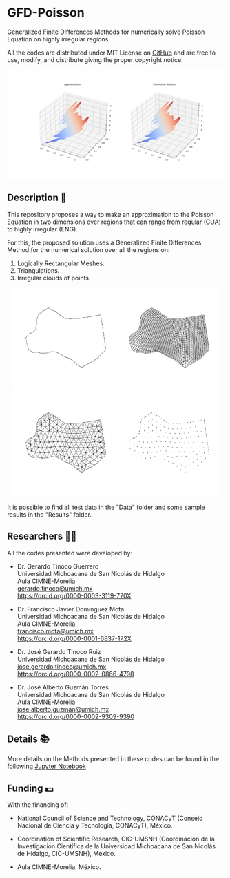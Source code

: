 # GFD-Poisson
Generalized Finite Differences Methods for numerically solve Poisson Equation on highly irregular regions.

All the codes are distributed under MIT License on [GitHub](https://github.com/gstinoco/GFD-Poisson) and are free to use, modify, and distribute giving the proper copyright notice.

![Approximate and Theoretical solutions of the problem on ENG region](/Results/Clouds/ENG_3.png)

## Description :memo:
This repository proposes a way to make an approximation to the Poisson Equation in two dimensions over regions that can range from regular (CUA) to highly irregular (ENG).

For this, the proposed solution uses a Generalized Finite Differences Method for the numerical solution over all the regions on:<br>
1. Logically Rectangular Meshes.
2. Triangulations.
3. Irregular clouds of points.

<center><img src="/Notebook_Figures/fig01.png" alt="Cuitzeo Lake region" width="240" height="240"/><img src="/Notebook_Figures/fig02.png" alt="Cuitzeo Lake structured mesh" width="240" height="240"/></center>

<center><img src="/Notebook_Figures/fig03.png" alt="Cuitzeo Lake traingulation" width="240" height="240"/><img src="/Notebook_Figures/fig04.png" alt="Cuitzeo Lake cloud of points" width="240" height="240"/></center>


It is possible to find all test data in the "Data" folder and some sample results in the "Results" folder.

## Researchers :scientist:
All the codes presented were developed by:
    
  - Dr. Gerardo Tinoco Guerrero<br>
    Universidad Michoacana de San Nicolás de Hidalgo<br>
    Aula CIMNE-Morelia<br>
    gerardo.tinoco@umich.mx<br>
    https://orcid.org/0000-0003-3119-770X

  - Dr. Francisco Javier Domínguez Mota<br>
    Universidad Michoacana de San Nicolás de Hidalgo<br>
    Aula CIMNE-Morelia<br>
    francisco.mota@umich.mx<br>
    https://orcid.org/0000-0001-6837-172X
  
  - Dr. José Gerardo Tinoco Ruiz<br>
    Universidad Michoacana de San Nicolás de Hidalgo<br>
    jose.gerardo.tinoco@umich.mx<br>
    https://orcid.org/0000-0002-0866-4798

  - Dr. José Alberto Guzmán Torres<br>
    Universidad Michoacana de San Nicolás de Hidalgo<br>
    Aula CIMNE-Morelia<br>
    jose.alberto.guzman@umich.mx<br>
    https://orcid.org/0000-0002-9309-9390

## Details :books:
More details on the Methods presented in these codes can be found in the following [Jupyter Notebook](Poisson_2D.ipynb)
  

## Funding :dollar:
With the financing of:

  - National Council of Science and Technology, CONACyT (Consejo Nacional de Ciencia y Tecnología, CONACyT), México.
  
  - Coordination of Scientific Research, CIC-UMSNH (Coordinación de la Investigación Científica de la Universidad Michoacana de San Nicolás de Hidalgo, CIC-UMSNH), México.
  
  - Aula CIMNE-Morelia, México.
